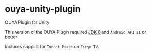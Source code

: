 # ouya-unity-plugin

OUYA Plugin for Unity

This version of the OUYA Plugin required [JDK 8](http://www.oracle.com/technetwork/java/javase/downloads/index.html) and `Android API 21` or better.

Includes support for `Turret Mouse` on `Forge TV`.

